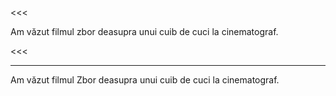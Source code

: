<<<

Am văzut filmul zbor deasupra unui cuib de cuci la cinematograf.

<<<

---

>>>

Am văzut filmul Zbor deasupra unui cuib de cuci la cinematograf.

>>>
